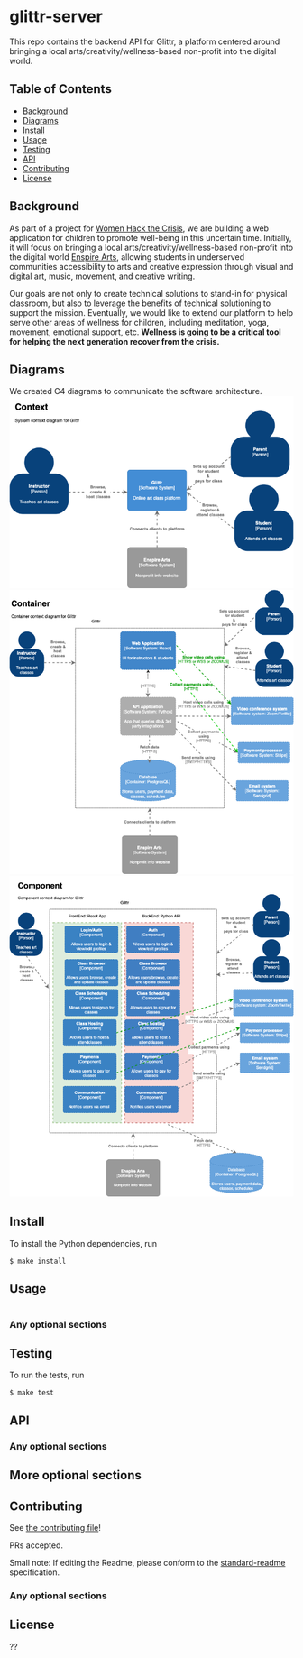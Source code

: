 # glittr-server

This repo contains the backend API for Glittr, a platform centered around bringing a local arts/creativity/wellness-based non-profit into the digital world.

## Table of Contents

- [Background](#background)
- [Diagrams](#diagrams)
- [Install](#install)
- [Usage](#usage)
- [Testing](#testing)
- [API](#api)
- [Contributing](#contributing)
- [License](#license)


## Background
As part of a project for [Women Hack the Crisis](https://www.eventbrite.com/e/women-hack-the-crisis-a-global-virtual-all-women-hackathon-tickets-101464226232), we are building a web application for children to promote well-being in this uncertain time. Initially, it will focus on bringing a local arts/creativity/wellness-based non-profit into the digital world [Enspire Arts](http://enspirearts.org/), allowing students in underserved communities accessibility to arts and creative expression through visual and digital art, music, movement, and creative writing. 

Our goals are not only to create technical solutions to stand-in for physical classroom, but also to leverage the benefits of technical solutioning to support the mission.  Eventually, we would like to extend our platform to help serve other areas of wellness for children, including meditation, yoga, movement, emotional support, etc. 
**Wellness is going to be a critical tool for helping the next generation recover from the crisis.**

## Diagrams
We created C4 diagrams to communicate the software architecture.
![Context](./diagrams/glittr_c4_diagram_context.png)
![Container](./diagrams/glittr_c4_diagram_container.png)
![Component](./diagrams/glittr_c4_diagram_component.png)

## Install
To install the Python dependencies, run
```
$ make install
```

## Usage

```
```

### Any optional sections

## Testing
To run the tests, run
```
$ make test
```

## API

### Any optional sections

## More optional sections

## Contributing

See [the contributing file](CONTRIBUTING.md)!

PRs accepted.

Small note: If editing the Readme, please conform to the [standard-readme](https://github.com/RichardLitt/standard-readme) specification.

### Any optional sections

## License
??
